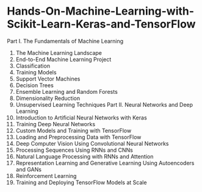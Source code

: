 # Hands-On-Machine-Learning-with-Scikit-Learn-Keras-and-TensorFlow
Part I. The Fundamentals of Machine Learning
1.	The Machine Learning Landscape
2.	End-to-End Machine Learning Project
3.	Classification
4.	Training Models
5.	Support Vector Machines
6.	Decision Trees
7.	Ensemble Learning and Random Forests
8.	Dimensionality Reduction
9.	Unsupervised Learning Techniques
Part II. Neural Networks and Deep Learning
10.	Introduction to Artificial Neural Networks with Keras
11.	Training Deep Neural Networks
12.	Custom Models and Training with TensorFlow
13.	Loading and Preprocessing Data with TensorFlow
14.	Deep Computer Vision Using Convolutional Neural Networks
15.	Processing Sequences Using RNNs and CNNs
16.	Natural Language Processing with RNNs and Attention
17.	Representation Learning and Generative Learning Using Autoencoders and GANs
18.	Reinforcement Learning
19.	Training and Deploying TensorFlow Models at Scale
